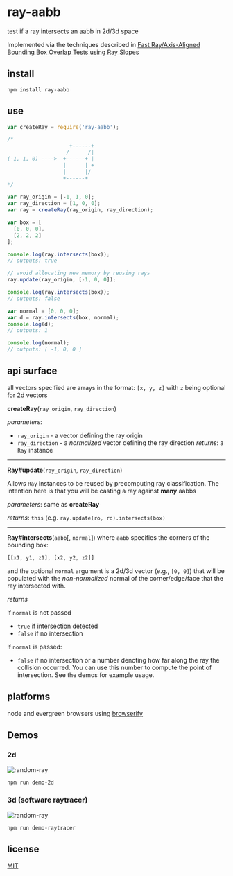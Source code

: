 # ray-aabb

test if a ray intersects an aabb in 2d/3d space

Implemented via the techniques described in [Fast Ray/Axis-Aligned Bounding Box Overlap Tests using Ray Slopes](http://www.cg.cs.tu-bs.de/publications/Eisemann07FRA/)

## install

`npm install ray-aabb`

## use

```javascript
var createRay = require('ray-aabb');

/*
                    +------+
                   /      /|
(-1, 1, 0) ---->  +------+ |
                  |      | +
                  |      |/
                  +------+
*/

var ray_origin = [-1, 1, 0];
var ray_direction = [1, 0, 0];
var ray = createRay(ray_origin, ray_direction);

var box = [
  [0, 0, 0],
  [2, 2, 2]
];

console.log(ray.intersects(box));
// outputs: true

// avoid allocating new memory by reusing rays
ray.update(ray_origin, [-1, 0, 0]);

console.log(ray.intersects(box));
// outputs: false

var normal = [0, 0, 0];
var d = ray.intersects(box, normal);
console.log(d);
// outputs: 1

console.log(normal);
// outputs: [ -1, 0, 0 ]
```

## api surface

all vectors specified are arrays in the format: `[x, y, z]` with `z` being optional for 2d vectors

__createRay__(`ray_origin`, `ray_direction`)

_parameters_:

* `ray_origin` - a vector defining the ray origin
* `ray_direction` - a _normalized_ vector defining the ray direction
_returns_: a `Ray` instance

---

__Ray#update__(`ray_origin`, `ray_direction`)


Allows `Ray` instances to be reused by precomputing ray classification.  The intention here is that you will be casting a ray against __many__ aabbs

_parameters_: same as __createRay__

_returns_: `this` (e.g. `ray.update(ro, rd).intersects(box)`

---

__Ray#intersects__(`aabb`[, `normal`])
where `aabb` specifies the corners of the bounding box:

```javascript
[[x1, y1, z1], [x2, y2, z2]]
```

and the optional `normal` argument is a 2d/3d vector (e.g., `[0, 0]`) that will be populated with the _non-normalized_ normal of the corner/edge/face that the ray intersected with.

_returns_

if `normal` is not passed

 * `true` if intersection detected
 * `false` if no intersection

if `normal` is passed:

 * `false` if no intersection or a number denoting how far along the ray the collision occurred. You can use this number to compute the point of intersection. See the demos for example usage.

## platforms

node and evergreen browsers using [browserify](browserify.io)

## Demos

### 2d

![random-ray](http://i.imgur.com/oo3nYo2.png)

`npm run demo-2d`

### 3d (software raytracer)

![random-ray](http://imgur.com/6tjoDEa.png)

`npm run demo-raytracer`


## license

[MIT](LICENSE.txt)
